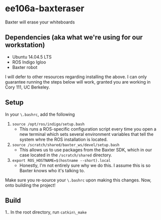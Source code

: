 # ee106a-baxteraser
Baxter will erase your whiteboards

## Dependencies (aka what we're using for our workstation)
* Ubuntu 14.04.5 LTS
* ROS Indigo Igloo
* Baxter robot

I will defer to other resources regarding installing the above. I can only guarantee running the steps below will work, granted you are working in Cory 111, UC Berkeley.

## Setup
In your ```\.bashrc```, add the following
1. ```source /opt/ros/indigo/setup.bash```
    * This runs a ROS-specific configuration script every time you open a new terminal which sets several environment variables that tell the system whre the ROS installation is located.
2. ```source /scratch/shared/baxter_ws/devel/setup.bash```
    * This allows us to use packages from the Baxter SDK, which in our case located in the ```/scratch/shared``` directory.
3. ```export ROS_HOSTNAME=$(hostname --short).local```
    * Honestly, I'm not entirely sure why we do this. I assume this is so Baxter knows who it's talking to.

Make sure you re-source your ```\.bashrc``` upon making this changes. Now, onto building the project!

## Build
1.. In the root directory, run ```catkin\_make```
